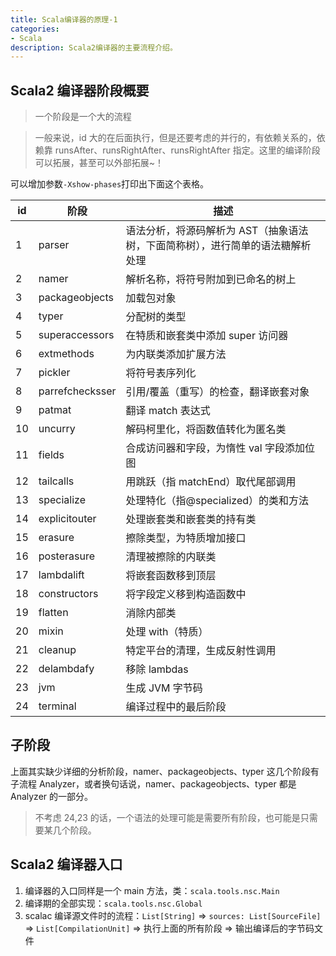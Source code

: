 ```yaml
---
title: Scala编译器的原理-1
categories:
- Scala
description: Scala2编译器的主要流程介绍。
---
```


## Scala2 编译器阶段概要

> 一个阶段是一个大的流程

> 一般来说，id 大的在后面执行，但是还要考虑的并行的，有依赖关系的，依赖靠 runsAfter、runsRightAfter、runsRightAfter 指定。这里的编译阶段可以拓展，甚至可以外部拓展~！

可以增加参数`-Xshow-phases`打印出下面这个表格。

| id  | 阶段            | 描述                                                                           |
| --- | --------------- | ------------------------------------------------------------------------------ |
| 1   | parser          | 语法分析，将源码解析为 AST（抽象语法树，下面简称树），进行简单的语法糖解析处理 |
| 2   | namer           | 解析名称，将符号附加到已命名的树上                                             |
| 3   | packageobjects  | 加载包对象                                                                     |
| 4   | typer           | 分配树的类型                                                                   |
| 5   | superaccessors  | 在特质和嵌套类中添加 super 访问器                                              |
| 6   | extmethods      | 为内联类添加扩展方法                                                           |
| 7   | pickler         | 将符号表序列化                                                                 |
| 8   | parrefchecksser | 引用/覆盖（重写）的检查，翻译嵌套对象                                          |
| 9   | patmat          | 翻译 match 表达式                                                              |
| 10  | uncurry         | 解码柯里化，将函数值转化为匿名类                                               |
| 11  | fields          | 合成访问器和字段，为惰性 val 字段添加位图                                      |
| 12  | tailcalls       | 用跳跃（指 matchEnd）取代尾部调用                                              |
| 13  | specialize      | 处理特化（指@specialized）的类和方法                                           |
| 14  | explicitouter   | 处理嵌套类和嵌套类的持有类                                                     |
| 15  | erasure         | 擦除类型，为特质增加接口                                                       |
| 16  | posterasure     | 清理被擦除的内联类                                                             |
| 17  | lambdalift      | 将嵌套函数移到顶层                                                             |
| 18  | constructors    | 将字段定义移到构造函数中                                                       |
| 19  | flatten         | 消除内部类                                                                     |
| 20  | mixin           | 处理 with（特质）                                                                     |
| 21  | cleanup         | 特定平台的清理，生成反射性调用                                                 |
| 22  | delambdafy      | 移除 lambdas                                                                   |
| 23  | jvm             | 生成 JVM 字节码                                                                |
| 24  | terminal        | 编译过程中的最后阶段                                                           |

## 子阶段

上面其实缺少详细的分析阶段，namer、packageobjects、typer 这几个阶段有子流程 Analyzer，或者换句话说，namer、packageobjects、typer 都是 Analyzer 的一部分。

> 不考虑 24,23 的话，一个语法的处理可能是需要所有阶段，也可能是只需要某几个阶段。


## Scala2 编译器入口

1. 编译器的入口同样是一个 main 方法，类：`scala.tools.nsc.Main`
2. 编译期的全部实现：`scala.tools.nsc.Global`
3. scalac 编译源文件时的流程：`List[String]` => `sources: List[SourceFile]` => `List[CompilationUnit]` => 执行上面的所有阶段 => 输出编译后的字节码文件
